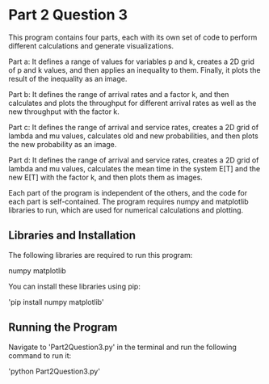 # Part 2 Question 3

This program contains four parts, each with its own set of 
code to perform different calculations and generate 
visualizations.

Part a: It defines a range of values for variables p and k, 
creates a 2D grid of p and k values, and then applies an 
inequality to them. Finally, it plots the result of the 
inequality as an image.

Part b: It defines the range of arrival rates and a factor k, 
and then calculates and plots the throughput for different 
arrival rates as well as the new throughput with the factor k.

Part c: It defines the range of arrival and service rates, 
creates a 2D grid of lambda and mu values, calculates old and 
new probabilities, and then plots the new probability as an 
image.

Part d: It defines the range of arrival and service rates, 
creates a 2D grid of lambda and mu values, calculates the mean 
time in the system E[T] and the new E[T] with the factor k, 
and then plots them as images.

Each part of the program is independent of the others, and the 
code for each part is self-contained. The program requires 
numpy and matplotlib libraries to run, which are used for 
numerical calculations and plotting.

## Libraries and Installation

The following libraries are required to run this program:

numpy
matplotlib

You can install these libraries using pip:

'pip install numpy matplotlib'

## Running the Program

Navigate to 'Part2Question3.py' in the terminal and run the 
following command to run it:

'python Part2Question3.py'
